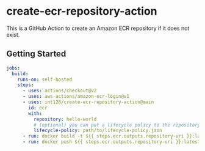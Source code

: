 # create-ecr-repository-action

This is a GitHub Action to create an Amazon ECR repository if it does not exist.


## Getting Started

```yaml
jobs:
  build:
    runs-on: self-hosted
    steps:
      - uses: actions/checkout@v2
      - uses: aws-actions/amazon-ecr-login@v1
      - uses: int128/create-ecr-repository-action@main
        id: ecr
        with:
          repository: hello-world
          # (optional) you can put a lifecycle policy to the repository
          lifecycle-policy: path/to/lifecycle-policy.json
      - run: docker build -t ${{ steps.ecr.outputs.repository-uri }}:latest .
      - run: docker push ${{ steps.ecr.outputs.repository-uri }}:latest
```
